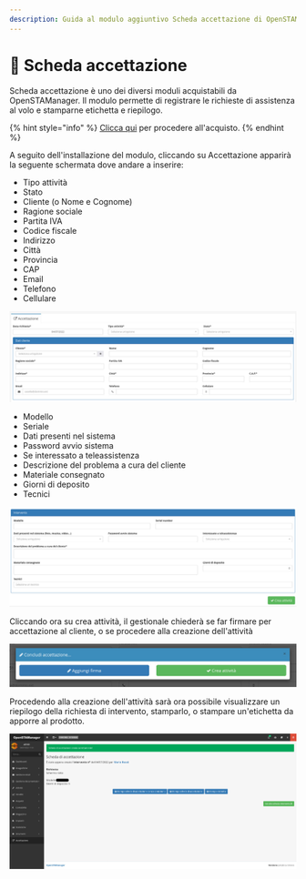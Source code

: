```yaml
---
description: Guida al modulo aggiuntivo Scheda accettazione di OpenSTAManager
---
```


# 📗 Scheda accettazione

Scheda accettazione è uno dei diversi moduli acquistabili da OpenSTAManager. Il modulo permette di registrare le richieste di assistenza al volo e stamparne etichetta e riepilogo.

{% hint style="info" %}
[Clicca qui](https://www.openstamanager.com/prodotto/scheda-accettazione/) per procedere all'acquisto.
{% endhint %}

A seguito dell'installazione del modulo, cliccando su Accettazione apparirà la seguente schermata dove andare a inserire:

* Tipo attività
* Stato
* Cliente (o Nome e Cognome)
* Ragione sociale
* Partita IVA
* Codice fiscale
* Indirizzo
* Città
* Provincia
* CAP
* Email
* Telefono
* Cellulare

![](<../.gitbook/assets/image (58).png>)

* Modello
* Seriale
* Dati presenti nel sistema
* Password avvio sistema
* Se interessato a teleassistenza
* Descrizione del problema a cura del cliente
* Materiale consegnato
* Giorni di deposito
* Tecnici

![](<../.gitbook/assets/image (99).png>)

Cliccando ora su crea attività, il gestionale chiederà se far firmare per accettazione al cliente, o se procedere alla creazione dell'attività

![](<../.gitbook/assets/image (71).png>)

Procedendo alla creazione dell'attività sarà ora possibile visualizzare un riepilogo della richiesta di intervento, stamparlo, o stampare un'etichetta da apporre al prodotto.

![](<../.gitbook/assets/image (57).png>)

